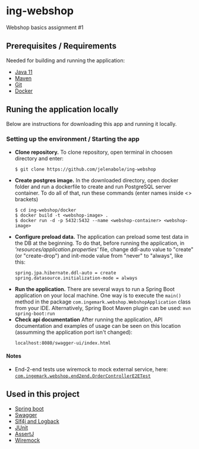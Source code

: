 # ing-webshop
Webshop basics assignment #1

## Prerequisites / Requirements
Needed for building and running the application:
* [Java 11](https://www.oracle.com/java/technologies/javase/javase-jdk8-downloads.html)
* [Maven](https://maven.apache.org/)
* [Git](https://git-scm.com/)
* [Docker](https://docs.docker.com/)


## Runing the application locally
Below are instructions for downloading this app and running it locally.

### Setting up the environment / Starting the app
* **Clone repository.**
    To clone repository, open terminal in choosen directory and enter:
    ```
    $ git clone https://github.com/jelenabole/ing-webshop
    ```
* **Create postgres image.**
    In the downloaded directory, open docker folder and run a dockerfile to create and run
    PostgreSQL server container. To do all of that, run these commands (enter names inside <> brackets)
    ``` 
    $ cd ing-webshop/docker
    $ docker build -t <webshop-image> .
    $ docker run -d -p 5432:5432 --name <webshop-container> <webshop-image>
    ```
* **Configure preload data.**
    The application can preload some test data in the DB at the beginning. To do that, before
    running the application, in *'resources/application.properties'* file, change ddl-auto value to "create"
    (or "create-drop") and init-mode value from "never" to "always", like this:
   ```
   spring.jpa.hibernate.ddl-auto = create
   spring.datasource.initialization-mode = always
   ```
* **Run the application.**
    There are several ways to run a Spring Boot application on your local machine. One way is to execute the `main()`
    method in the package `com.ingemark.webshop.WebshopApplication` class from your IDE.
    Alternatively, Spring Boot Maven plugin can be used: `mvn spring-boot:run`
* **Check api documentation**
    After running the application, API documentation and examples of usage can be seen on
    this location (assumming the application port isn't changed):
    ```
    localhost:8080/swagger-ui/index.html
    ```

#### Notes
* End-2-end tests use wiremock to mock external service, here: 
[`com.ingemark.webshop.end2end.OrderControllerE2ETest`](https://github.com/jelenabole/ing-webshop/blob/main/src/test/java/com/ingemark/webshop/end2end/OrderControllerEnd2endTest.java)

## Used in this project
* [Spring boot](https://spring.io/projects/spring-boot)
* [Swagger](https://swagger.io/)
* [Slf4j and Logback](http://www.slf4j.org/)
* [JUnit](https://junit.org/junit5/)
* [AssertJ](https://assertj.github.io/doc/)
* [Wiremock](http://wiremock.org/)